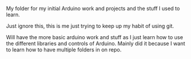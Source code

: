 My folder for my initial Arduino work and projects and the stuff I used to learn. 

Just ignore this, this is me just trying to keep up my habit of using git.

Will have the more basic arduino work and stuff as I just learn how to use the different libraries and controls of Arduino. Mainly did it because I want to learn how to have multiple folders in on repo.
